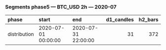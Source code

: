 ### Segments phase5 — BTC_USD 2h — 2020-07

| phase        | start               | end                 |   d1_candles |   h2_bars |
|:-------------|:--------------------|:--------------------|-------------:|----------:|
| distribution | 2020-07-01 00:00:00 | 2020-07-31 22:00:00 |           31 |       372 |